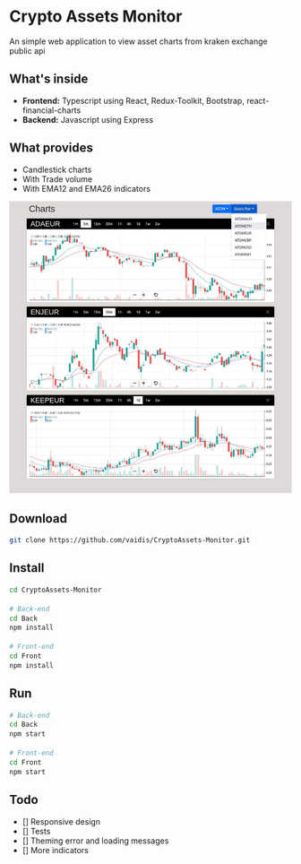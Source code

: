 # Crypto Assets Monitor

An simple web application to view asset charts from kraken exchange public api

## What's inside

- **Frontend:** Typescript using React, Redux-Toolkit, Bootstrap, react-financial-charts
- **Backend:** Javascript using Express

## What provides

- Candlestick charts
- With Trade volume
- With EMA12 and EMA26 indicators


![Screenshot](./screenshot.jpg)

## Download

```bash
git clone https://github.com/vaidis/CryptoAssets-Monitor.git
```

## Install

```bash
cd CryptoAssets-Monitor

# Back-end
cd Back
npm install

# Front-end
cd Front
npm install
```

## Run

```bash
# Back-end
cd Back
npm start

# Front-end
cd Front
npm start
```

## Todo

- [] Responsive design
- [] Tests
- [] Theming error and loading messages
- [] More indicators
